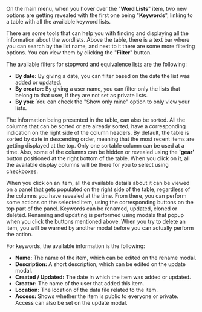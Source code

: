 On the main menu, when you hover over the "**Word Lists**" item, two new options are getting revealed with the first one being "**Keywords**", linking to a table with all the available keyword lists.

There are some tools that can help you with finding and displaying all the information about the wordlists. Above the table, there is a text bar where you can search by the list name, and next to it there are some more filtering options. You can view them by clicking the "**Filter**" button.

The available filters for stopword and equivalence lists are the following:
- **By date:** By giving a date, you can filter based on the date the list was added or updated.
- **By creator:** By giving a user name, you can filter only the lists that belong to that user, if they are not set as private lists.
- **By you:** You can check the "Show only mine" option to only view your lists.

The information being presented in the table, can also be sorted. All the columns that can be sorted or are already sorted, have a corresponding indication on the right side of the column headers. By default, the table is sorted by date in descending order, meaning that the most recent items are getting displayed at the top. Only one sortable column can be used at a time. Also, some of the columns can be hidden or revealed using the **'gear'** button positioned at the right bottom of the table. When you click on it, all the available display columns will be there for you to select using checkboxes.

When you click on an item, all the available details about it can be viewed on a panel that gets populated on the right side of the table, regardless of the columns you have revealed at the time. From there, you can perform some actions on the selected item, using the corresponding buttons on the top part of the panel. Keywords can be renamed, updated, cloned or deleted. Renaming and updating is performed using modals that popup when you click the buttons mentioned above. When you try to delete an item, you will be warned by another modal before you can actually perform the action.

For keywords, the available information is the following:
- **Name:** The name of the item, which can be edited on the rename modal.
- **Description:** A short description, which can be edited on the update modal.
- **Created / Updated:** The date in which the item was added or updated.
- **Creator:** The name of the user that added this item.
- **Location:** The location of the data file related to the item.
- **Access:** Shows whether the item is public to everyone or private. Access can also be set on the update modal.